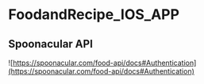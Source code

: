 # FoodandRecipe_IOS_APP

## Spoonacular API

![https://spoonacular.com/food-api/docs#Authentication](https://spoonacular.com/food-api/docs#Authentication)
